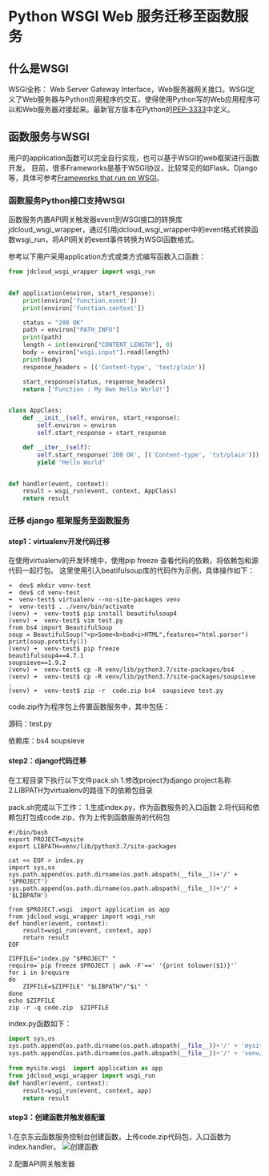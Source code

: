 # Python WSGI Web 服务迁移至函数服务

## 什么是WSGI
WSGI全称： Web Server Gateway Interface，Web服务器网关接口。WSGI定义了Web服务器与Python应用程序的交互，使得使用Python写的Web应用程序可以和Web服务器对接起来。最新官方版本在Python的[PEP-3333](https://www.python.org/dev/peps/pep-3333)中定义。

## 函数服务与WSGI
用户的application函数可以完全自行实现，也可以基于WSGI的web框架进行函数开发。
目前，很多Frameworks是基于WSGI协议，比较常见的如Flask、Django等，具体可参考[Frameworks that run on WSGI](https://wsgi.readthedocs.io/en/latest/frameworks.html)。

### 函数服务Python接口支持WSGI

函数服务内置API网关触发器event到WSGI接口的转换库jdcloud_wsgi_wrapper，通过引用jdcloud_wsgi_wrapper中的event格式转换函数wsgi_run，将API网关的event事件转换为WSGI函数格式。

参考以下用户采用application方式或类方式编写函数入口函数：

```Python
from jdcloud_wsgi_wrapper import wsgi_run


def application(environ, start_response):
    print(environ['function.event'])
    print(environ['function.context'])

    status = "200 OK"
    path = environ["PATH_INFO"]
    print(path)
    length = int(environ["CONTENT_LENGTH"], 0)
    body = environ["wsgi.input"].read(length)
    print(body)
    response_headers = [('Content-type', 'text/plain')]

    start_response(status, response_headers)
    return ['Function : My Own Hello World!']


class AppClass:
    def __init__(self, environ, start_response):
        self.environ = environ
        self.start_response = start_response

    def __iter__(self):
        self.start_response('200 OK', [('Content-type', 'txt/plain')])
        yield "Hello World"


def handler(event, context):
    result = wsgi_run(event, context, AppClass)
    return result

```

### 迁移 django 框架服务至函数服务

#### step1：virtualenv开发代码迁移
在使用virtualenv的开发环境中，使用pip freeze 查看代码的依赖，将依赖包和源代码一起打包。
这里使用引入beatifulsoup库的代码作为示例，具体操作如下：

```shell
➜  dev$ mkdir venv-test
➜  dev$ cd venv-test
➜  venv-test$ virtualenv --no-site-packages venv
➜  venv-test$ . ./venv/bin/activate
(venv) ➜  venv-test$ pip install beautifulsoup4
(venv) ➜  venv-test$ vim test.py
from bs4 import BeautifulSoup
soup = BeautifulSoup("<p>Some<b>bad<i>HTML",features="html.parser")
print(soup.prettify())
(venv) ➜  venv-test$ pip freeze
beautifulsoup4==4.7.1
soupsieve==1.9.2
(venv) ➜  venv-test$ cp -R venv/lib/python3.7/site-packages/bs4  .
(venv) ➜  venv-test$ cp -R venv/lib/python3.7/site-packages/soupsieve .
(venv) ➜  venv-test$ zip -r  code.zip bs4  soupsieve test.py

```
code.zip作为程序包上传置函数服务中，其中包括：

源码：test.py

依赖库：bs4 soupsieve

#### step2：django代码迁移
在工程目录下执行以下文件pack.sh
1.修改project为django project名称
2.LIBPATH为virtualenv的路径下的依赖包目录

pack.sh完成以下工作：
1.生成index.py，作为函数服务的入口函数
2.将代码和依赖包打包成code.zip，作为上传到函数服务的代码包

```shell
#!/bin/bash
export PROJECT=mysite
export LIBPATH=venv/lib/python3.7/site-packages
 
cat << EOF > index.py
import sys,os
sys.path.append(os.path.dirname(os.path.abspath(__file__))+'/' + '$PROJECT')
sys.path.append(os.path.dirname(os.path.abspath(__file__))+'/' + '$LIBPATH')
 
from $PROJECT.wsgi  import application as app
from jdcloud_wsgi_wrapper import wsgi_run
def handler(event, context):
    result=wsgi_run(event, context, app)
    return result
EOF
 
ZIPFILE="index.py "$PROJECT" "
require=`pip freeze $PROJECT | awk -F'==' '{print tolower($1)}'`
for i in $require
do
    ZIPFILE=$ZIPFILE" "$LIBPATH"/"$i" "
done
echo $ZIPFILE
zip -r -q code.zip  $ZIPFILE

```

index.py函数如下：

```Python
import sys,os
sys.path.append(os.path.dirname(os.path.abspath(__file__))+'/' + 'mysite')
sys.path.append(os.path.dirname(os.path.abspath(__file__))+'/' + 'venv/lib/python3.6/site-packages')
 
from mysite.wsgi  import application as app
from jdcloud_wsgi_wrapper import wsgi_run
def handler(event, context):
    result=wsgi_run(event, context, app)
    return result

```

#### step3：创建函数并触发器配置
1.在京东云函数服务控制台创建函数，上传code.zip代码包，入口函数为index.handler。
![创建函数](https://github.com/jdcloudcom/cn/blob/function3/image/Elastic-Compute/functionservice/apigw%E8%A7%A6%E5%8F%91%E5%99%A8-wsgi-1.png) 

2.配置API网关触发器




